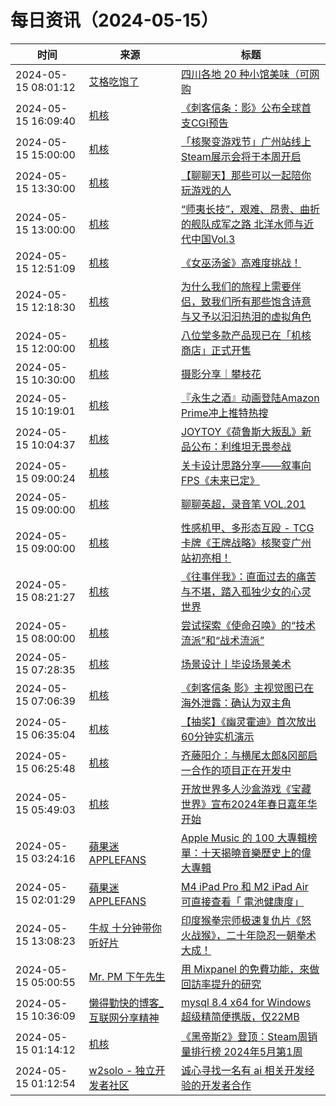 ﻿# 每日资讯（2024-05-15）

|时间|来源|标题|
|---|---|---|
|2024-05-15 08:01:12|[艾格吃饱了](https://feedpress.me/wx-aigechibaole)|[四川各地 20 种小馆美味（可网购](http://mp.weixin.qq.com/s?__biz=MjM5NTYxODQyMA%3D%3D&mid=2653453032&idx=1&sn=7a99fe0485b62fc878abb47de62db763)|
|2024-05-15 16:09:40|[机核](https://www.gcores.com/rss)|[《刺客信条：影》公布全球首支CGI预告](https://www.gcores.com/articles/181940)|
|2024-05-15 15:00:00|[机核](https://www.gcores.com/rss)|[「核聚变游戏节」广州站线上Steam展示会将于本周开启](https://www.gcores.com/articles/181894)|
|2024-05-15 13:30:00|[机核](https://www.gcores.com/rss)|[【聊聊天】那些可以一起陪你玩游戏的人](https://www.gcores.com/articles/181929)|
|2024-05-15 13:00:00|[机核](https://www.gcores.com/rss)|[“师夷长技”，艰难、昂贵、曲折的舰队成军之路 北洋水师与近代中国Vol.3](https://www.gcores.com/radios/173217)|
|2024-05-15 12:51:09|[机核](https://www.gcores.com/rss)|[《女巫汤釜》高难度挑战！](https://www.gcores.com/videos/181932)|
|2024-05-15 12:18:30|[机核](https://www.gcores.com/rss)|[为什么我们的旅程上需要伴侣，致我们所有那些饱含诗意与又予以汩汩热泪的虚拟角色](https://www.gcores.com/articles/181931)|
|2024-05-15 12:00:00|[机核](https://www.gcores.com/rss)|[八位堂多款产品现已在「机核商店」正式开售](https://www.gcores.com/articles/181862)|
|2024-05-15 10:30:00|[机核](https://www.gcores.com/rss)|[摄影分享｜攀枝花](https://www.gcores.com/articles/181918)|
|2024-05-15 10:19:01|[机核](https://www.gcores.com/rss)|[『永生之酒』动画登陆Amazon Prime冲上推特热搜](https://www.gcores.com/articles/181927)|
|2024-05-15 10:04:37|[机核](https://www.gcores.com/rss)|[JOYTOY《荷鲁斯大叛乱》新品公布：利维坦无畏参战](https://www.gcores.com/articles/181914)|
|2024-05-15 09:00:24|[机核](https://www.gcores.com/rss)|[关卡设计思路分享——叙事向FPS《未来已定》](https://www.gcores.com/articles/181922)|
|2024-05-15 09:00:00|[机核](https://www.gcores.com/rss)|[聊聊英超，录音笔 VOL.201](https://www.gcores.com/radios/181925)|
|2024-05-15 09:00:00|[机核](https://www.gcores.com/rss)|[性感机甲、多形态互殴 - TCG卡牌《王牌战略》核聚变广州站初亮相！](https://www.gcores.com/articles/181851)|
|2024-05-15 08:21:27|[机核](https://www.gcores.com/rss)|[《往事伴我》：直面过去的痛苦与不堪，踏入孤独少女的心灵世界](https://www.gcores.com/articles/181919)|
|2024-05-15 08:00:00|[机核](https://www.gcores.com/rss)|[尝试探索《使命召唤》的“技术流派”和“战术流派”](https://www.gcores.com/articles/181861)|
|2024-05-15 07:28:35|[机核](https://www.gcores.com/rss)|[场景设计丨毕设场景美术](https://www.gcores.com/videos/181906)|
|2024-05-15 07:06:39|[机核](https://www.gcores.com/rss)|[《刺客信条 影》主视觉图已在海外泄露：确认为双主角](https://www.gcores.com/articles/181907)|
|2024-05-15 06:35:04|[机核](https://www.gcores.com/rss)|[【抽奖】《幽灵霍迪》首次放出60分钟实机演示](https://www.gcores.com/articles/181910)|
|2024-05-15 06:25:48|[机核](https://www.gcores.com/rss)|[齐藤阳介：与横尾太郎&冈部启一合作的项目正在开发中](https://www.gcores.com/articles/181911)|
|2024-05-15 05:49:03|[机核](https://www.gcores.com/rss)|[开放世界多人沙盒游戏《宝藏世界》宣布2024年春日嘉年华开始](https://www.gcores.com/articles/181908)|
|2024-05-15 03:24:16|[蘋果迷 APPLEFANS](https://applefans.today/feed/)|[Apple Music 的 100 大專輯榜單：十天揭曉音樂歷史上的偉大專輯](https://applefans.today/2024-05-apple-music-100-best-albums-event/)|
|2024-05-15 02:01:29|[蘋果迷 APPLEFANS](https://applefans.today/feed/)|[M4 iPad Pro 和 M2 iPad Air 可直接查看「 電池健康度」](https://applefans.today/2024-05-ipad-battery-health/)|
|2024-05-15 13:08:23|[牛叔 十分钟带你听好片](https://getpodcast.xyz/data/ximalaya/11534451.xml)|[印度猴拳宗师极速复仇片《怒火战猴》，二十年隐忍一朝拳术大成！](https://www.ximalaya.com/sound/728988556)|
|2024-05-15 05:00:55|[Mr. PM 下午先生](http://feeds.feedburner.com/pmmustknow)|[用 Mixpanel 的免費功能，來做回訪率提升的研究](https://mrpm.cc/?p=1646)|
|2024-05-15 10:36:09|[懒得勤快的博客_互联网分享精神](https://masuit.com/rss)|[mysql 8.4 x64 for Windows超级精简便携版，仅22MB](https://masuit.com/1567)|
|2024-05-15 01:14:12|[机核](https://www.gcores.com/rss)|[《黑帝斯2》登顶：Steam周销量排行榜 2024年5月第1周](https://www.gcores.com/articles/181883)|
|2024-05-15 01:12:54|[w2solo - 独立开发者社区](https://w2solo.com/topics/feed)|[诚心寻找一名有 ai 相关开发经验的开发者合作](https://w2solo.com/topics/4617)|
